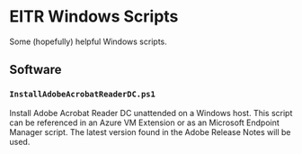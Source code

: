 # EITR Windows Scripts
Some (hopefully) helpful Windows scripts.

## Software

### `InstallAdobeAcrobatReaderDC.ps1`

Install Adobe Acrobat Reader DC unattended on a Windows host. This script can be referenced in an Azure VM Extension or
as an Microsoft Endpoint Manager script. The latest version found in the Adobe Release Notes will be used.
